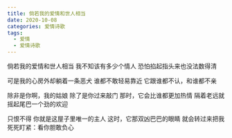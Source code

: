 ```yaml
---
title: 倘若我的爱情和世人相当
date: 2020-10-08
categories: 爱情诗歌
tags:
  - 爱情
  - 爱情诗歌
---
```


倘若我的爱情和世人相当
我不知该有多少个情人
恐怕掐起指头来也没法数得清
<!--more-->
可是我的心房外却躺着一条恶犬
谁都不敢轻易靠近
它跟谁都不认，和谁都不亲

除非是你啊，我的姑娘
除了是你过来敲门
那时，它会比谁都更加热情
隔着老远就摇起尾巴一个劲的欢迎

只恨不得
你就是这屋子里唯一的主人
这时，它那双凶巴巴的眼睛
就会转过来把我死死盯紧：看你胆敢负心